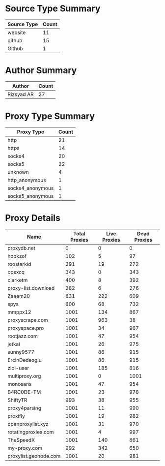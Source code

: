 # Source Type Summary

| Source Type | Count |
|-------------|-------|
| website | 11 |
| github | 15 |
| Github | 1 |


# Author Summary

| Author | Count |
|--------|-------|
| Rizsyad AR | 27 |


# Proxy Type Summary

| Proxy Type | Count |
|------------|-------|
| http | 21 |
| https | 14 |
| socks4 | 20 |
| socks5 | 22 |
| unknown | 4 |
| http_anonymous | 1 |
| socks4_anonymous | 1 |
| socks5_anonymous | 1 |


# Proxy Details

| Name | Total Proxies | Live Proxies | Dead Proxies |
|------|---------------|--------------|---------------|
| proxydb.net | 0 | 0 | 0 |
| hookzof | 102 | 5 | 97 |
| roosterkid | 291 | 19 | 272 |
| opsxcq | 343 | 0 | 343 |
| clarketm | 400 | 8 | 392 |
| proxy-list.download | 282 | 6 | 276 |
| Zaeem20 | 831 | 222 | 609 |
| spys | 800 | 68 | 732 |
| mmppx12 | 1001 | 134 | 867 |
| proxyscrape.com | 1001 | 963 | 38 |
| proxyspace.pro | 1001 | 34 | 967 |
| rootjazz.com | 1001 | 47 | 954 |
| jetkai | 1001 | 26 | 975 |
| sunny9577 | 1001 | 86 | 915 |
| ErcinDedeoglu | 1001 | 86 | 915 |
| zloi-user | 1001 | 185 | 816 |
| multiproxy.org | 1001 | 0 | 1001 |
| monosans | 1001 | 47 | 954 |
| B4RC0DE-TM | 1001 | 23 | 978 |
| ShiftyTR | 993 | 38 | 955 |
| proxy4parsing | 1001 | 11 | 990 |
| proxifly | 1001 | 19 | 982 |
| openproxylist.xyz | 1001 | 31 | 970 |
| rotatingproxies.com | 1001 | 4 | 997 |
| TheSpeedX | 1001 | 140 | 861 |
| my-proxy.com | 992 | 342 | 650 |
| proxylist.geonode.com | 1001 | 20 | 981 |
